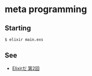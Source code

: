 # meta programming

## Starting

```sh
$ elixir main.exs
```

## See

* [Elixirだ 第2回](http://www.slideshare.net/Joe_noh/elixir-2)
